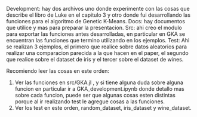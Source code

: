 Development: hay dos archivos uno donde experimente con las cosas que describe el libro de Luke en el capitulo 3 y otro donde fui desarrollando las funciones para el algoritmo de Genetic K-Means.
Docs: hay documentos que utilice y mas para preparar la presentacion.
Src: ahi creo el modulo para exportar las funciones antes desarrolladas, en particular en GKA se encuentran las funciones que termino utilizando en los ejemplos.
Test: Ahi se realizan 3 ejemplos, el primero que realice sobre datos aleatorios para realizar una comparacion parecida a la que hacen en el paper, el segundo que realice sobre el dataset de iris y el tercer sobre el dataset de wines.

Recomiendo leer las cosas en este orden: 
1) Ver las funciones en src/GKA.jl , y si tiene alguna duda sobre alguna funcion en particular ir a GKA_development.ipynb donde detallo mas sobre cada funcion, puede ser que algunas cosas esten distintas porque al ir realizando test le agregue cosas a las funciones.
2) Ver los test en este orden, random_dataset, iris_dataset y wine_dataset.
